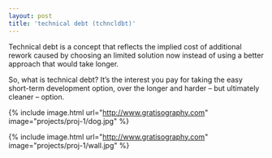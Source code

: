 ```yaml
---
layout: post
title: 'technical debt (tchncldbt)'
---
```

Technical debt is a concept that reflects the implied cost of additional rework caused by choosing an limited solution now instead of using a better approach that would take longer.

So, what is technical debt? It’s the interest you pay for taking the easy short-term development option, over the longer and harder – but ultimately cleaner – option.

{% include image.html url="http://www.gratisography.com" image="projects/proj-1/dog.jpg" %}

{% include image.html url="http://www.gratisography.com" image="projects/proj-1/wall.jpg" %}
